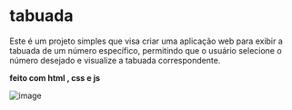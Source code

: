 # tabuada

Este é um projeto simples que visa criar uma aplicação web para exibir a tabuada de um número específico, permitindo que o usuário selecione o número desejado e visualize a tabuada correspondente.

**feito com html , css e js**

![image](https://github.com/ggvictor/tabela/assets/107512940/362b810d-9574-4fb3-ae44-f5571dfd6cb5)
